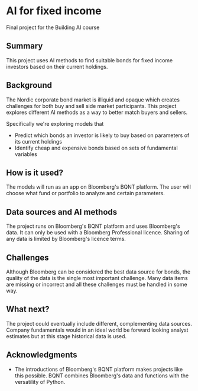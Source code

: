 # AI for fixed income

Final project for the Building AI course

## Summary

This project uses AI methods to find suitable bonds for fixed income investors based on their current holdings. 


## Background

The Nordic corporate bond market is illiquid and opaque which creates challenges for both buy and sell side market participants. This project explores different AI methods as a  way to better match buyers and sellers.  

Specifically we're exploring models that
* Predict which bonds an investor is likely to buy based on parameters of its current holdings
* Identify cheap and expensive bonds based on sets of fundamental variables


## How is it used?

The models will run as an app on Bloomberg's BQNT platform. The user will choose what fund or portfolio to analyze and certain parameters.


## Data sources and AI methods

The project runs on Bloomberg's BQNT platform and uses Bloomberg's data. It can only be used with a Bloomberg Professional licence. Sharing of any data is limited by Bloomberg's licence terms. 

## Challenges

Although Bloomberg can be considered the best data source for bonds, the quality of the data is the single most important challenge. Many data items are missing or incorrect and all these challenges must be handled in some way.  

## What next?

The project could eventually include different, complementing data sources. Company fundamentals would in an ideal world be forward looking analyst estimates but at this stage historical data is used. 


## Acknowledgments

* The introductions of Bloomberg's BQNT platform makes projects like this possible. BQNT combines Bloomberg's data and functions with the versatility of Python.   

